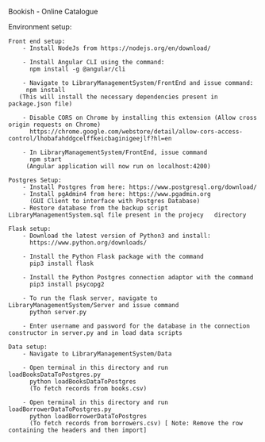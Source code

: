 Bookish - Online Catalogue

Environment setup:

    Front end setup:
        - Install NodeJs from https://nodejs.org/en/download/

        - Install Angular CLI using the command:
          npm install -g @angular/cli

        - Navigate to LibraryManagementSystem/FrontEnd and issue command:
         npm install
       (This will install the necessary dependencies present in package.json file)

        - Disable CORS on Chrome by installing this extension (Allow cross origin requests on Chrome)
          https://chrome.google.com/webstore/detail/allow-cors-access-control/lhobafahddgcelffkeicbaginigeejlf?hl=en

        - In LibraryManagementSystem/FrontEnd, issue command
          npm start
         (Angular application will now run on localhost:4200)

    Postgres Setup:
        - Install Postgres from here: https://www.postgresql.org/download/ 
        - Install pgAdmin4 from here: https://www.pgadmin.org
          (GUI Client to interface with Postgres Database)
        - Restore database from the backup script LibraryManagementSystem.sql file present in the projecy   directory

    Flask setup:
        - Download the latest version of Python3 and install:
          https://www.python.org/downloads/

        - Install the Python Flask package with the command
          pip3 install flask 

        - Install the Python Postgres connection adaptor with the command
          pip3 install psycopg2

        - To run the flask server, navigate to LibraryManagementSystem/Server and issue command
          python server.py  

        - Enter username and password for the database in the connection constructor in server.py and in load data scripts

    Data setup:
        - Navigate to LibraryManagementSystem/Data

        - Open terminal in this directory and run loadBooksDataToPostgres.py 
          python loadBooksDataToPostgres
          (To fetch records from books.csv)

        - Open terminal in this directory and run loadBorrowerDataToPostgres.py 
          python loadBorrowerDataToPostgres
          (To fetch records from borrowers.csv) [ Note: Remove the row containing the headers and then import]





